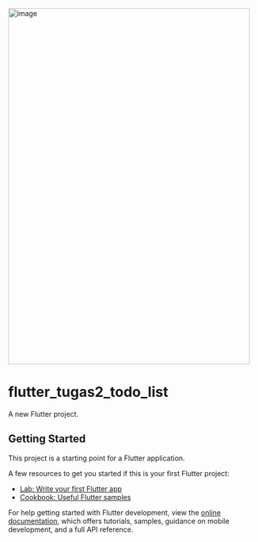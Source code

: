 <img width="488" height="719" alt="image" src="https://github.com/user-attachments/assets/5795d421-5ed2-436f-a6a6-f2a2b20d3922" />

# flutter_tugas2_todo_list

A new Flutter project.

## Getting Started

This project is a starting point for a Flutter application.

A few resources to get you started if this is your first Flutter project:

- [Lab: Write your first Flutter app](https://docs.flutter.dev/get-started/codelab)
- [Cookbook: Useful Flutter samples](https://docs.flutter.dev/cookbook)

For help getting started with Flutter development, view the
[online documentation](https://docs.flutter.dev/), which offers tutorials,
samples, guidance on mobile development, and a full API reference.
